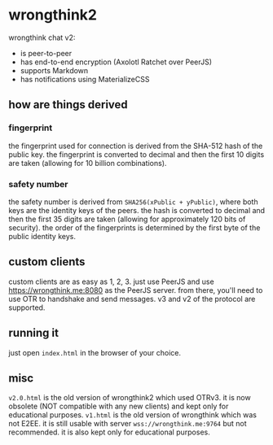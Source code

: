 # wrongthink2
wrongthink chat v2:
* is peer-to-peer
* has end-to-end encryption (Axolotl Ratchet over PeerJS)
* supports Markdown
* has notifications using MaterializeCSS

## how are things derived
### fingerprint
the fingerprint used for connection is derived from the SHA-512 hash of the public key. the fingerprint is converted to decimal and then the first 10 digits are taken (allowing for 10 billion combinations).
### safety number
the safety number is derived from `SHA256(xPublic + yPublic)`, where both keys are the identity keys of the peers. the hash is converted to decimal and then the first 35 digits are taken (allowing for approximately 120 bits of security). the order of the fingerprints is determined by the first byte of the public identity keys.

## custom clients
custom clients are as easy as 1, 2, 3. just use PeerJS and use https://wrongthink.me:8080 as the PeerJS server. from there, you'll need to use OTR to handshake and send messages. v3 and v2 of the protocol are supported.

## running it
just open `index.html` in the browser of your choice.

## misc
`v2.0.html` is the old version of wrongthink2 which used OTRv3. it is now obsolete (NOT compatible with any new clients) and kept only for educational purposes. `v1.html` is the old version of wrongthink which was not E2EE. it is still usable with server `wss://wrongthink.me:9764` but not recommended. it is also kept only for educational purposes.